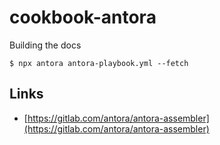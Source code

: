 # cookbook-antora

Building the docs

```shell
$ npx antora antora-playbook.yml --fetch
```

## Links

- [https://gitlab.com/antora/antora-assembler](https://gitlab.com/antora/antora-assembler)